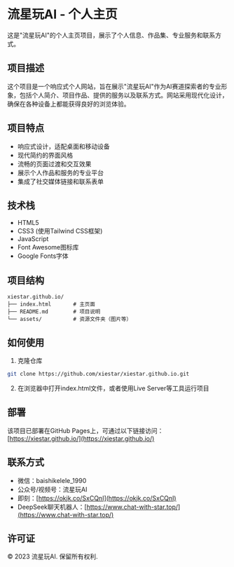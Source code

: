 # 流星玩AI - 个人主页

这是"流星玩AI"的个人主页项目，展示了个人信息、作品集、专业服务和联系方式。

## 项目描述

这个项目是一个响应式个人网站，旨在展示"流星玩AI"作为AI赛道探索者的专业形象，包括个人简介、项目作品、提供的服务以及联系方式。网站采用现代化设计，确保在各种设备上都能获得良好的浏览体验。

## 项目特点

- 响应式设计，适配桌面和移动设备
- 现代简约的界面风格
- 流畅的页面过渡和交互效果
- 展示个人作品和服务的专业平台
- 集成了社交媒体链接和联系表单

## 技术栈

- HTML5
- CSS3 (使用Tailwind CSS框架)
- JavaScript
- Font Awesome图标库
- Google Fonts字体

## 项目结构

```
xiestar.github.io/
├── index.html       # 主页面
├── README.md        # 项目说明
└── assets/          # 资源文件夹（图片等）
```

## 如何使用

1. 克隆仓库
```bash
git clone https://github.com/xiestar/xiestar.github.io.git
```

2. 在浏览器中打开index.html文件，或者使用Live Server等工具运行项目

## 部署

该项目已部署在GitHub Pages上，可通过以下链接访问：
[https://xiestar.github.io/](https://xiestar.github.io/)

## 联系方式

- 微信：baishikelele_1990
- 公众号/视频号：流星玩AI
- 即刻：[https://okjk.co/SxCQnI](https://okjk.co/SxCQnI)
- DeepSeek聊天机器人：[https://www.chat-with-star.top/](https://www.chat-with-star.top/)

## 许可证

© 2023 流星玩AI. 保留所有权利. 